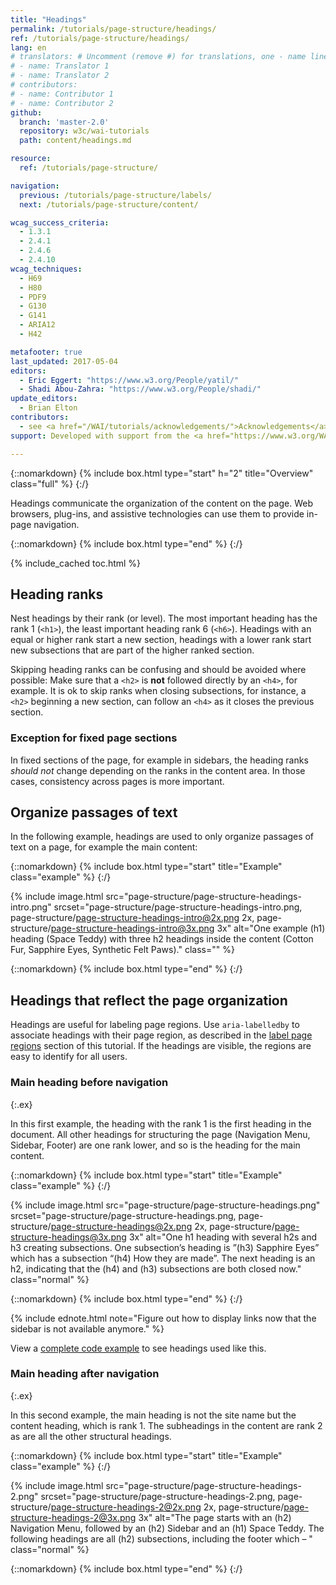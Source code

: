 ```yaml
---
title: "Headings"
permalink: /tutorials/page-structure/headings/
ref: /tutorials/page-structure/headings/
lang: en
# translators: # Uncomment (remove #) for translations, one - name line per translator.
# - name: Translator 1
# - name: Translator 2
# contributors:
# - name: Contributor 1
# - name: Contributor 2
github:
  branch: 'master-2.0'
  repository: w3c/wai-tutorials
  path: content/headings.md

resource:
  ref: /tutorials/page-structure/

navigation:
  previous: /tutorials/page-structure/labels/
  next: /tutorials/page-structure/content/

wcag_success_criteria:
  - 1.3.1
  - 2.4.1
  - 2.4.6
  - 2.4.10
wcag_techniques:
  - H69
  - H80
  - PDF9
  - G130
  - G141
  - ARIA12
  - H42

metafooter: true
last_updated: 2017-05-04
editors:
  - Eric Eggert: "https://www.w3.org/People/yatil/"
  - Shadi Abou-Zahra: "https://www.w3.org/People/shadi/"
update_editors:
  - Brian Elton
contributors:
  - see <a href="/WAI/tutorials/acknowledgements/">Acknowledgements</a>
support: Developed with support from the <a href="https://www.w3.org/WAI/ACT/">WAI-ACT project</a>, co-funded by the <strong>European Commission <abbr title="Information Society Technologies">IST</abbr> Programme</strong>.

---
```


{::nomarkdown}
{% include box.html type="start" h="2" title="Overview" class="full" %}
{:/}

Headings communicate the organization of the content on the page. Web browsers, plug-ins, and assistive technologies can use them to provide in-page navigation.

{::nomarkdown}
{% include box.html type="end" %}
{:/}

{% include_cached toc.html %}

## Heading ranks

Nest headings by their rank (or level). The most important heading has the rank 1 (`<h1>`), the least important heading rank 6 (`<h6>`). Headings with an equal or higher rank start a new section, headings with a lower rank start new subsections that are part of the higher ranked section.

Skipping heading ranks can be confusing and should be avoided where possible: Make sure that a `<h2>` is **not** followed directly by an `<h4>`, for example. It is ok to skip ranks when closing subsections, for instance, a `<h2>` beginning a new section, can follow an `<h4>` as it closes the previous section.

### Exception for fixed page sections

In fixed sections of the page, for example in sidebars, the heading ranks _should not_ change depending on the ranks  in the content area. In those cases, consistency across pages is more important.

## Organize passages of text

In the following example, headings are used to only organize passages of text on a page, for example the main content:

{::nomarkdown}
{% include box.html type="start" title="Example" class="example" %}
{:/}

{% include image.html src="page-structure/page-structure-headings-intro.png" srcset="page-structure/page-structure-headings-intro.png, page-structure/page-structure-headings-intro@2x.png 2x, page-structure/page-structure-headings-intro@3x.png 3x" alt="One example (h1) heading (Space Teddy) with three h2 headings inside the content (Cotton Fur, Sapphire Eyes, Synthetic Felt Paws)." class="" %}

{::nomarkdown}
{% include box.html type="end" %}
{:/}

## Headings that reflect the page organization

Headings are useful for labeling page regions. Use `aria-labelledby` to associate headings with their page region, as described in the [label page regions](/tutorials/page-structure/labels/#using-aria-labelledby) section of this tutorial. If the headings are visible, the regions are easy to identify for all users.

### Main heading before navigation
{:.ex}

In this first example, the heading with the rank 1 is the first heading in the document. All other headings for structuring the page (Navigation Menu, Sidebar, Footer) are one rank lower, and so is the heading for the main content.

{::nomarkdown}
{% include box.html type="start" title="Example" class="example" %}
{:/}

{% include image.html src="page-structure/page-structure-headings.png" srcset="page-structure/page-structure-headings.png, page-structure/page-structure-headings@2x.png 2x, page-structure/page-structure-headings@3x.png 3x" alt="One h1 heading with several h2s and h3 creating subsections. One subsection’s heading is ”(h3) Sapphire Eyes” which has a subsection “(h4) How they are made”. The next heading is an h2, indicating that the (h4) and (h3) subsections are both closed now." class="normal" %}

{::nomarkdown}
{% include box.html type="end" %}
{:/}

{% include ednote.html note="Figure out how to display links now that the sidebar is not available anymore." %}

View a [complete code example](/tutorials/page-structure/example/) to see headings used like this.

### Main heading after navigation
{:.ex}

In this second example, the main heading is not the site name but the content heading, which is rank 1. The subheadings in the content are rank 2 as are all the other structural headings.

{::nomarkdown}
{% include box.html type="start" title="Example" class="example" %}
{:/}

{% include image.html src="page-structure/page-structure-headings-2.png" srcset="page-structure/page-structure-headings-2.png, page-structure/page-structure-headings-2@2x.png 2x, page-structure/page-structure-headings-2@3x.png 3x" alt="The page starts with an (h2) Navigation Menu, followed by an (h2) Sidebar and an (h1) Space Teddy. The following headings are all (h2) subsections, including the footer which – " class="normal" %}

{::nomarkdown}
{% include box.html type="end" %}
{:/}